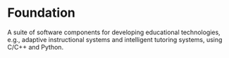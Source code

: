 # Foundation
A suite of software components for developing educational technologies, e.g., adaptive instructional systems and intelligent tutoring systems, using C/C++ and Python.
